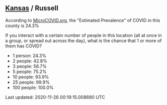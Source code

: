 
## [Kansas](/united-states/kansas) / Russell

According to [MicroCOVID.org](http://microcovid.org),
the "Estimated Prevalence" of COVID in this county is 24.3%

If you interact with a certain number of people in this location
(all at once in a group, or spread out across the day), what is the chance that
1 or more of them has COVID?

- 1 person: 24.3%
- 2 people: 42.8%
- 3 people: 56.7%
- 5 people: 75.2%
- 10 people: 93.9%
- 25 people: 99.9%
- 100 people: 100.0%

Last updated: 2020-11-26 00:19:15.008690 UTC
